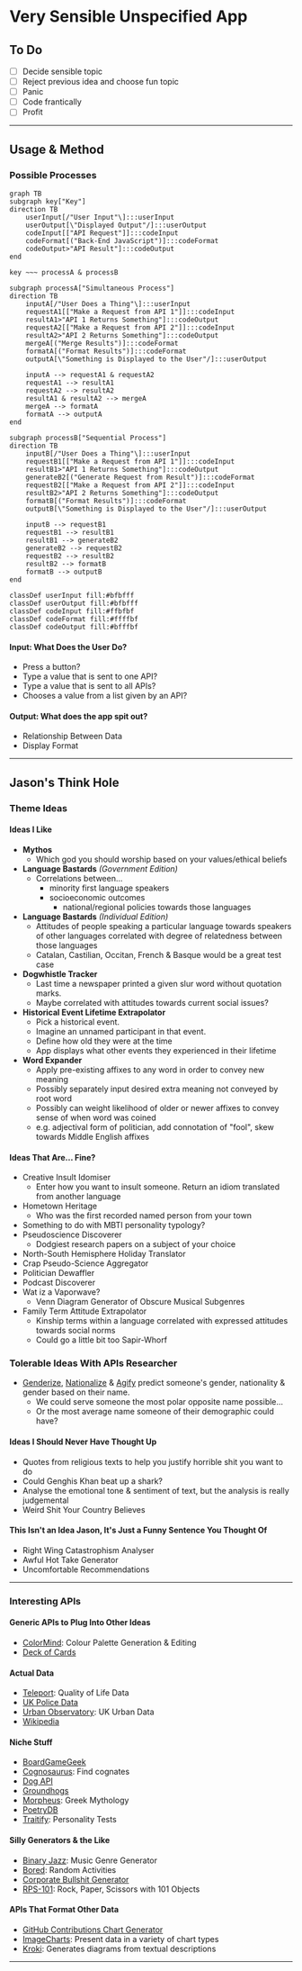 # Very Sensible Unspecified App

## To Do

- [ ] Decide sensible topic
- [ ] Reject previous idea and choose fun topic
- [ ] Panic
- [ ] Code frantically
- [ ] Profit

---

## Usage & Method

### Possible Processes

```mermaid
graph TB
subgraph key["Key"]
direction TB
	userInput[/"User Input"\]:::userInput
	userOutput[\"Displayed Output"/]:::userOutput
	codeInput[["API Request"]]:::codeInput
	codeFormat[("Back-End JavaScript")]:::codeFormat
	codeOutput>"API Result"]:::codeOutput
end

key ~~~ processA & processB

subgraph processA["Simultaneous Process"]
direction TB
	inputA[/"User Does a Thing"\]:::userInput
	requestA1[["Make a Request from API 1"]]:::codeInput
	resultA1>"API 1 Returns Something"]:::codeOutput
	requestA2[["Make a Request from API 2"]]:::codeInput
	resultA2>"API 2 Returns Something"]:::codeOutput
	mergeA[("Merge Results")]:::codeFormat
	formatA[("Format Results")]:::codeFormat
	outputA[\"Something is Displayed to the User"/]:::userOutput
	
	inputA --> requestA1 & requestA2
	requestA1 --> resultA1
	requestA2 --> resultA2
	resultA1 & resultA2 --> mergeA
	mergeA --> formatA
	formatA --> outputA
end

subgraph processB["Sequential Process"]
direction TB
	inputB[/"User Does a Thing"\]:::userInput
	requestB1[["Make a Request from API 1"]]:::codeInput
	resultB1>"API 1 Returns Something"]:::codeOutput
	generateB2[("Generate Request from Result")]:::codeFormat
	requestB2[["Make a Request from API 2"]]:::codeInput
	resultB2>"API 2 Returns Something"]:::codeOutput
	formatB[("Format Results")]:::codeFormat
	outputB[\"Something is Displayed to the User"/]:::userOutput
	
	inputB --> requestB1
	requestB1 --> resultB1
	resultB1 --> generateB2
	generateB2 --> requestB2
	requestB2 --> resultB2
	resultB2 --> formatB
	formatB --> outputB
end

classDef userInput fill:#bfbfff
classDef userOutput fill:#bfbfff
classDef codeInput fill:#ffbfbf
classDef codeFormat fill:#ffffbf
classDef codeOutput fill:#bfffbf
```

#### Input: What Does the User Do?

- Press a button?
- Type a value that is sent to one API?
- Type a value that is sent to all APIs?
- Chooses a value from a list given by an API?

#### Output: What does the app spit out?

- Relationship Between Data
- Display Format

---

## Jason's Think Hole

### Theme Ideas

#### Ideas I Like

- **Mythos**
	- Which god you should worship based on your values/ethical beliefs
- **Language Bastards** _(Government Edition)_
	- Correlations between...
 		- minority first language speakers
   		- socioeconomic outcomes
     		- national/regional policies towards those languages
- **Language Bastards** _(Individual Edition)_
	- Attitudes of people speaking a particular language towards speakers of other languages correlated with degree of relatedness between those languages
	- Catalan, Castilian, Occitan, French & Basque would be a great test case
- **Dogwhistle Tracker**
	- Last time a newspaper printed a given slur word without quotation marks.
	- Maybe correlated with attitudes towards current social issues?
- **Historical Event Lifetime Extrapolator**
	- Pick a historical event.
	- Imagine an unnamed participant in that event.
	- Define how old they were at the time
	- App displays what other events they experienced in their lifetime
- **Word Expander**
	- Apply pre-existing affixes to any word in order to convey new meaning
	- Possibly separately input desired extra meaning not conveyed by root word
	- Possibly can weight likelihood of older or newer affixes to convey sense of when word was coined
	- e.g. adjectival form of politician, add connotation of "fool", skew towards Middle English affixes

#### Ideas That Are... Fine?

- Creative Insult Idomiser
	- Enter how you want to insult someone. Return an idiom translated from another language
- Hometown Heritage
	- Who was the first recorded named person from your town
- Something to do with MBTI personality typology?
- Pseudoscience Discoverer
	- Dodgiest research papers on a subject of your choice
- North-South Hemisphere Holiday Translator
- Crap Pseudo-Science Aggregator
- Politician Dewaffler
- Podcast Discoverer
- Wat iz a Vaporwave?
	- Venn Diagram Generator of Obscure Musical Subgenres
- Family Term Attitude Extrapolator
	- Kinship terms within a language correlated with expressed attitudes towards social norms
	- Could go a little bit too Sapir-Whorf

### Tolerable Ideas With APIs Researcher

- [Genderize](https://genderize.io/), [Nationalize](https://nationalize.io/) & [Agify](https://agify.io/) predict someone's gender, nationality & gender based on their name.
	- We could serve someone the most polar opposite name possible...
	- Or the most average name someone of their demographic could have?

#### Ideas I Should Never Have Thought Up

- Quotes from religious texts to help you justify horrible shit you want to do
- Could Genghis Khan beat up a shark?
- Analyse the emotional tone & sentiment of text, but the analysis is really judgemental
- Weird Shit Your Country Believes

#### This Isn't an Idea Jason, It's Just a Funny Sentence You Thought Of

- Right Wing Catastrophism Analyser
- Awful Hot Take Generator
- Uncomfortable Recommendations

---

### Interesting APIs

#### Generic APIs to Plug Into Other Ideas

- [ColorMind](http://colormind.io/api-access/): Colour Palette Generation & Editing
- [Deck of Cards](https://deckofcardsapi.com/)

#### Actual Data

- [Teleport](https://developers.teleport.org/api/): Quality of Life Data
- [UK Police Data](https://data.police.uk/docs/)
- [Urban Observatory](https://newcastle.urbanobservatory.ac.uk/): UK Urban Data
- [Wikipedia](https://www.mediawiki.org/wiki/API)

#### Niche Stuff

- [BoardGameGeek](https://boardgamegeek.com/wiki/page/BGG_XML_API2?ref=apislist.com)
- [Cognosaurus](https://github.com/JohnLapis/cognosaurus): Find cognates
- [Dog API](https://dog.ceo/dog-api/)
- [Groundhogs](https://groundhog-day.com/?ref=apislist.com)
- [Morpheus](https://github.com/morpheusgraphql/mythology-api): Greek Mythology
- [PoetryDB](https://github.com/thundercomb/poetrydb)
- [Traitify](https://app.traitify.com/developer): Personality Tests

#### Silly Generators & the Like

- [Binary Jazz](https://binaryjazz.us/genrenator-api/): Music Genre Generator
- [Bored](https://www.boredapi.com/): Random Activities
- [Corporate Bullshit Generator](https://github.com/sameerkumar18/corporate-bs-generator-api)
- [RPS-101](https://rps101.pythonanywhere.com/api?ref=apislist.com): Rock, Paper, Scissors with 101 Objects

#### APIs That Format Other Data

- [GitHub Contributions Chart Generator](https://github-contributions.vercel.app/)
- [ImageCharts](https://documentation.image-charts.com/): Present data in a variety of chart types
- [Kroki](https://kroki.io/): Generates diagrams from textual descriptions

---

